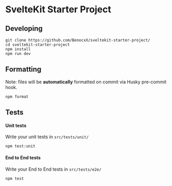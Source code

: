 # SvelteKit Starter Project

## Developing
```
git clone https://github.com/BenocxX/sveltekit-starter-project/
cd sveltekit-starter-project
npm install
npm run dev
```

## Formatting
Note: files will be **automatically** formatted on commit via Husky pre-commit hook.
```
npm format
```

## Tests
#### Unit tests
Write your unit tests in `src/tests/unit/`
```
npm test:unit
```

#### End to End tests
Write your End to End tests in `src/tests/e2e/`
```
npm test
```
